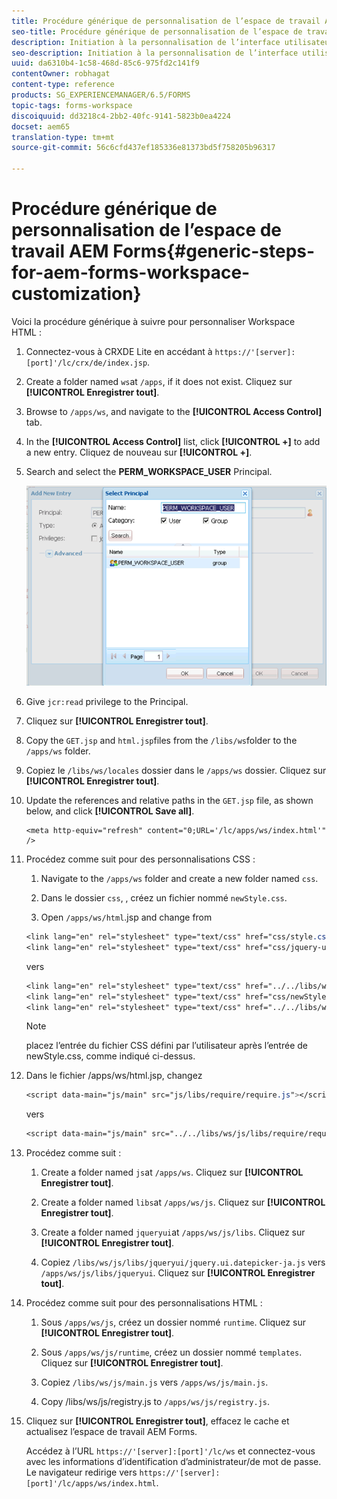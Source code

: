 ```yaml
---
title: Procédure générique de personnalisation de l’espace de travail AEM Forms
seo-title: Procédure générique de personnalisation de l’espace de travail AEM Forms
description: Initiation à la personnalisation de l’interface utilisateur de l’espace de travail AEM Forms.
seo-description: Initiation à la personnalisation de l’interface utilisateur de l’espace de travail AEM Forms.
uuid: da6310b4-1c58-468d-85c6-975fd2c141f9
contentOwner: robhagat
content-type: reference
products: SG_EXPERIENCEMANAGER/6.5/FORMS
topic-tags: forms-workspace
discoiquuid: dd3218c4-2bb2-40fc-9141-5823b0ea4224
docset: aem65
translation-type: tm+mt
source-git-commit: 56c6cfd437ef185336e81373bd5f758205b96317

---
```



# Procédure générique de personnalisation de l’espace de travail AEM Forms{#generic-steps-for-aem-forms-workspace-customization}

Voici la procédure générique à suivre pour personnaliser Workspace HTML :

1. Connectez-vous à CRXDE Lite en accédant à `https://'[server]:[port]'/lc/crx/de/index.jsp`.
1. Create a folder named `ws`at `/apps`, if it does not exist. Cliquez sur **[!UICONTROL Enregistrer tout]**.
1. Browse to `/apps/ws`, and navigate to the **[!UICONTROL Access Control]** tab.
1. In the **[!UICONTROL Access Control]** list, click **[!UICONTROL +]** to add a new entry. Cliquez de nouveau sur **[!UICONTROL +]**.
1. Search and select the **PERM_WORKSPACE_USER** Principal.

   ![Sélectionnez l’entité de sécurité PERM_WORKSPACE_USER dans le cadre des étapes génériques de personnalisation de Workspace HTML](assets/perm_workspace_user.png)

1. Give `jcr:read` privilege to the Principal.
1. Cliquez sur **[!UICONTROL Enregistrer tout]**.
1. Copy the `GET.jsp` and `html.jsp`files from the `/libs/ws`folder to the `/apps/ws` folder.
1. Copiez le `/libs/ws/locales` dossier dans le `/apps/ws` dossier. Cliquez sur **[!UICONTROL Enregistrer tout]**.
1. Update the references and relative paths in the `GET.jsp` file, as shown below, and click **[!UICONTROL Save all]**.

   ```
   <meta http-equiv="refresh" content="0;URL='/lc/apps/ws/index.html'" />
   ```

1. Procédez comme suit pour des personnalisations CSS :

   1. Navigate to the `/apps/ws` folder and create a new folder named `css`.

   1. Dans le dossier `css`,  , créez un fichier nommé `newStyle.css`.

   1. Open `/apps/ws/html`.jsp and change from

   ```css
   <link lang="en" rel="stylesheet" type="text/css" href="css/style.css" />
   <link lang="en" rel="stylesheet" type="text/css" href="css/jquery-ui.css"/>
   ```

   vers

   ```css
   <link lang="en" rel="stylesheet" type="text/css" href="../../libs/ws/css/style.css" />
   <link lang="en" rel="stylesheet" type="text/css" href="css/newStyle.css" />
   <link lang="en" rel="stylesheet" type="text/css" href="../../libs/ws/css/jquery-ui.css"/>
   ```

   >[!NOTE]
   >
   >placez l’entrée du fichier CSS défini par l’utilisateur après l’entrée de newStyle.css, comme indiqué ci-dessus.

1. Dans le fichier /apps/ws/html.jsp, changez

   ```css
   <script data-main="js/main" src="js/libs/require/require.js"></script>
   ```

   vers

   ```css
   <script data-main="js/main" src="../../libs/ws/js/libs/require/require.js"></script>
   ```

1. Procédez comme suit :

   1. Create a folder named `js`at `/apps/ws`. Cliquez sur **[!UICONTROL Enregistrer tout]**.

   1. Create a folder named `libs`at `/apps/ws/js`. Cliquez sur **[!UICONTROL Enregistrer tout]**.

   1. Create a folder named `jqueryui`at `/apps/ws/js/libs`. Cliquez sur **[!UICONTROL Enregistrer tout]**.

   1. Copiez `/libs/ws/js/libs/jqueryui/jquery.ui.datepicker-ja.js` vers `/apps/ws/js/libs/jqueryui`. Cliquez sur **[!UICONTROL Enregistrer tout]**.

1. Procédez comme suit pour des personnalisations HTML :

   1. Sous `/apps/ws/js`, créez un dossier nommé `runtime`. Cliquez sur **[!UICONTROL Enregistrer tout]**.

   1. Sous `/apps/ws/js/runtime`, créez un dossier nommé `templates`. Cliquez sur **[!UICONTROL Enregistrer tout]**.

   1. Copiez `/libs/ws/js/main.js` vers `/apps/ws/js/main.js`.

   1. Copy /libs/ws/js/registry.js to `/apps/ws/js/registry.js`.

1. Cliquez sur **[!UICONTROL Enregistrer tout]**, effacez le cache et actualisez l’espace de travail AEM Forms.

   Accédez à l’URL `https://'[server]:[port]'/lc/ws` et connectez-vous avec les informations d’identification d’administrateur/de mot de passe. Le navigateur redirige vers `https://'[server]:[port]'/lc/apps/ws/index.html`.
